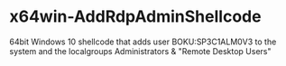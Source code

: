 # x64win-AddRdpAdminShellcode
64bit Windows 10 shellcode that adds user BOKU:SP3C1ALM0V3 to the system and the localgroups Administrators &amp; "Remote Desktop Users"
